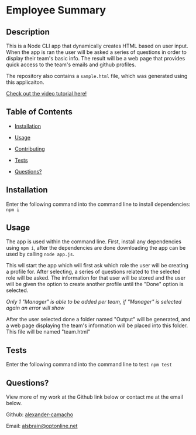 # Employee Summary



## Description
This is a Node CLI app that dynamically creates HTML based on user input. When the app is ran the user will be asked a series of questions in order to display their team's basic info. The result will be a web page that provides quick access to the team's emails and github profiles.

The repository also contains a ```sample.html``` file, which was generated using this applicaiton. 

[Check out the video tutorial here!](https://drive.google.com/file/d/1qVkq6RFz3CYm3bHMJIPb0YWyoHi1uLSU/view?usp=sharing)

## Table of Contents
- [Installation](#installation)        
- [Usage](#usage)           

- [Contributing](#contributing)
- [Tests](#tests)
- [Questions?](#questions)
           
## Installation
Enter the following command into the command line to install dependencies: ```npm i```

## Usage
The app is used within the command line. First, install any dependencies using ```npm i```, after the dependencies are done downloading the app can be used by calling ```node app.js```.

This wll start the app which will first ask which role the user will be creating a profile for. After selecting, a series of questions related to the selected role will be asked. The information for that user will be stored and the user will be given the option to create another profile until the "Done" option is selected.

*Only 1 "Manager" is able to be added per team, if "Manager" is selected again an error will show*

After the user selected done a folder named "Output" will be generated, and a web page displaying the team's information will be placed into this folder. This file will be named "team.html"


## Tests
Enter the following command into the command line to test: ```npm test```
           
## Questions?

View more of my work at the Github link below or contact me at the email below.

Github: [alexander-camacho](https://github.com/alexander-camacho)

Email: alsbrain@optonline.net
